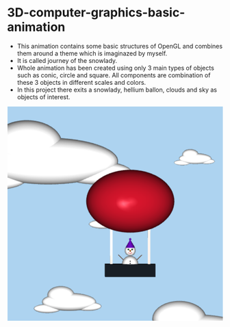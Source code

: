 # 3D-computer-graphics-basic-animation

- This animation contains some basic structures of OpenGL and combines them around a theme which is imaginazed by myself. 
- It is called journey of the snowlady.
- Whole animation has been created using only 3 main types of objects such as conic, circle and square. All components are combination of these 3 objects in different scales and colors.
- In this project there exits a snowlady, hellium ballon, clouds and sky as objects of interest. 

![snowlady](https://github.com/mandalinadagi/3D-computer-graphics-basic-animation/blob/master/project_bundle/snowlady_image.png)
